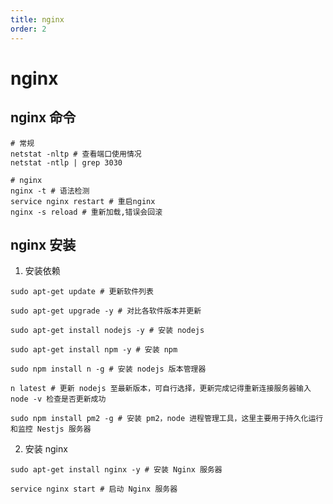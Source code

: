 ```yaml
---
title: nginx
order: 2
---
```


# nginx

## nginx 命令

```shell
# 常规
netstat -nltp # 查看端口使用情况
netstat -ntlp | grep 3030

# nginx
nginx -t # 语法检测
service nginx restart # 重启nginx
nginx -s reload # 重新加载,错误会回滚
```

## nginx 安装

1. 安装依赖

```shell
sudo apt-get update # 更新软件列表

sudo apt-get upgrade -y # 对比各软件版本并更新

sudo apt-get install nodejs -y # 安装 nodejs

sudo apt-get install npm -y # 安装 npm

sudo npm install n -g # 安装 nodejs 版本管理器

n latest # 更新 nodejs 至最新版本，可自行选择，更新完成记得重新连接服务器输入 node -v 检查是否更新成功

sudo npm install pm2 -g # 安装 pm2，node 进程管理工具，这里主要用于持久化运行和监控 Nestjs 服务器
```

2. 安装 nginx

```shell
sudo apt-get install nginx -y # 安装 Nginx 服务器

service nginx start # 启动 Nginx 服务器
```

